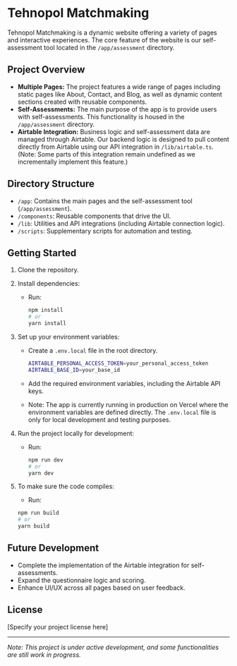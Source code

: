 # Tehnopol Matchmaking

Tehnopol Matchmaking is a dynamic website offering a variety of pages and interactive experiences. The core feature of the website is our self-assessment tool located in the `/app/assessment` directory.

## Project Overview

- **Multiple Pages:** The project features a wide range of pages including static pages like About, Contact, and Blog, as well as dynamic content sections created with reusable components.
- **Self-Assessments:** The main purpose of the app is to provide users with self-assessments. This functionality is housed in the `/app/assessment` directory.
- **Airtable Integration:** Business logic and self-assessment data are managed through Airtable. Our backend logic is designed to pull content directly from Airtable using our API integration in `/lib/airtable.ts`. (Note: Some parts of this integration remain undefined as we incrementally implement this feature.)

## Directory Structure

- `/app`: Contains the main pages and the self-assessment tool (`/app/assessment`).
- `/components`: Reusable components that drive the UI.
- `/lib`: Utilities and API integrations (including Airtable connection logic).
- `/scripts`: Supplementary scripts for automation and testing.

## Getting Started

1. Clone the repository.

2. Install dependencies:
   - Run:
     ```bash
     npm install
     # or
     yarn install
     ```

3. Set up your environment variables:
   - Create a `.env.local` file in the root directory.
     ```bash
     AIRTABLE_PERSONAL_ACCESS_TOKEN=your_personal_access_token
     AIRTABLE_BASE_ID=your_base_id
     ```

   - Add the required environment variables, including the Airtable API keys.
   - Note: The app is currently running in production on Vercel where the environment variables are defined directly. The `.env.local` file is only for local development and testing purposes.

4. Run the project locally for development:
   - Run:
     ```bash
     npm run dev
     # or
     yarn dev
     ```

5. To make sure the code compiles:
    - Run:
     ```bash
     npm run build
     # or
     yarn build
     ```

## Future Development

- Complete the implementation of the Airtable integration for self-assessments.
- Expand the questionnaire logic and scoring.
- Enhance UI/UX across all pages based on user feedback.

## License

[Specify your project license here]

---

*Note: This project is under active development, and some functionalities are still work in progress.*
